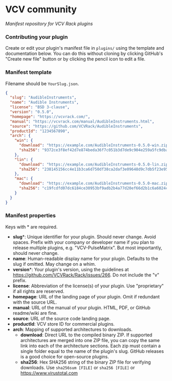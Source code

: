 
# VCV community

*Manifest repository for VCV Rack plugins*

### Contributing your plugin

Create or edit your plugin's manifest file in `plugins/` using the template and documentation below.
You can do this without cloning by clicking GitHub's "Create new file" button or by clicking the pencil icon to edit a file.

### Manifest template

Filename should be `YourSlug.json`.

```json
{
  "slug": "AudibleInstruments",
  "name": "Audible Instruments",
  "license": "BSD 3-clause",
  "version": "0.5.0",
  "homepage": "https://vcvrack.com/",
  "manual": "https://vcvrack.com/manual/AudibleInstruments.html",
  "source": "https://github.com/VCVRack/AudibleInstruments",
  "productId": "1234567890",
  "arch": {
    "win": {
      "download": "https://example.com/AudibleInstruments-0.5.0-win.zip",
      "sha256": "9372ce3f8ef42d7e874beda36f7c051b3d7de9c904e259a5fc9dba8dc664bf65"
    },
    "lin": {
      "download": "https://example.com/AudibleInstruments-0.5.0-lin.zip",
      "sha256": "238145156cc4e11b3ca6d750df38ca2daf3e09648d9c7db5f23e9518c1ccf5dc"
    },
    "mac": {
      "download": "https://example.com/AudibleInstruments-0.5.0-mac.zip",
      "sha256": "c19fcdfd07dc6184ce30953bf9adb2b4a77d20ef66d2b1c6a6024c2ca4ff505b"
    }
  }
}
```

### Manifest properties

Keys with * are required.

- **slug**\*: Unique identifier for your plugin. Should never change. Avoid spaces. Prefix with your company or developer name if you plan to release multiple plugins, e.g. "VCV-PulseMatrix". But most importantly, should never change.
- **name**: Human-readable display name for your plugin. Defaults to the slug if omitted. May change on a whim.
- **version**\*: Your plugin's version, using the guidelines at https://github.com/VCVRack/Rack/issues/266. Do not include the "v" prefix.
- **license**: Abbreviation of the license(s) of your plugin. Use "proprietary" if all rights are reserved.
- **homepage**: URL of the landing page of your plugin. Omit if redundant with the source URL.
- **manual**: URL of the manual of your plugin. HTML, PDF, or GitHub readme/wiki are fine.
- **source**: URL of the source code landing page.
- **productId**: VCV store ID for commercial plugins.
- **arch**: Mapping of supported architectures to downloads.
  - **download**: Direct URL to the compiled binary ZIP. If supported architectures are merged into one ZIP file, you can copy the same link into each of the architecture sections. Each zip must contain a single folder equal to the name of the plugin's slug. GitHub releases is a good choice for open-source plugins.
  - **sha256**: Hex SHA256 string of the binary ZIP file for verifying downloads. Use `sha256sum [FILE]` or `sha256 [FILE]` or https://www.virustotal.com
